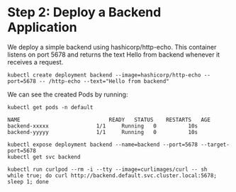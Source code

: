 # Step 2: Deploy a Backend Application

We deploy a simple backend using hashicorp/http-echo. This container listens on port 5678 and returns the text Hello from backend whenever it receives a request.

```
kubectl create deployment backend --image=hashicorp/http-echo --port=5678 -- /http-echo --text="Hello from backend"
```

We can see the created Pods by running:

```
kubectl get pods -n default
```

```
NAME                            READY   STATUS    RESTARTS   AGE
backend-xxxxx               1/1     Running   0          10s
backend-yyyyy               1/1     Running   0          10s
```

```
kubectl expose deployment backend --name=backend --port=5678 --target-port=5678
kubectl get svc backend
```

```
kubectl run curlpod --rm -i --tty --image=curlimages/curl -- sh
while true; do curl http://backend.default.svc.cluster.local:5678; sleep 1; done
```